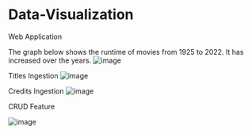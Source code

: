 # Data-Visualization
Web Application

The graph below shows the runtime of movies from 1925 to 2022. It has increased over the years.
![image](https://user-images.githubusercontent.com/38806736/179403837-b14c0287-7fd8-4248-a26d-81af742b7387.png)

Titles Ingestion
![image](https://user-images.githubusercontent.com/38806736/179403859-06d0bf42-3ac0-4754-a113-161b07fa23fc.png)

Credits Ingestion
![image](https://user-images.githubusercontent.com/38806736/179403866-c0b6c301-cdc8-4472-b8eb-3facf704cc87.png)

CRUD Feature

![image](https://user-images.githubusercontent.com/38806736/179429299-1ca8717d-191b-4882-9a95-da4ddc9de371.png)
